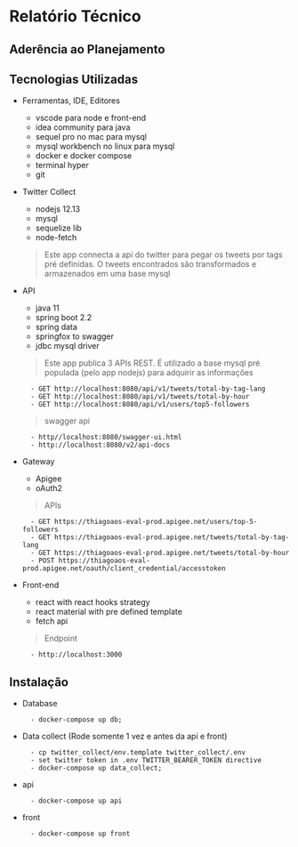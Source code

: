 # Relatório Técnico

## Aderência ao Planejamento


## Tecnologias Utilizadas

- Ferramentas, IDE, Editores
    - vscode para node e front-end
    - idea community para java
    - sequel pro no mac para mysql
    - mysql workbench no linux para mysql
    - docker e docker compose
    - terminal hyper
    - git

- Twitter Collect
    - nodejs 12.13
    - mysql
    - sequelize lib
    - node-fetch

    > Este app connecta a api do twitter para pegar os tweets por tags pré definidas. O tweets encontrados são transformados e armazenados em uma base mysql

- API
    - java 11
    - spring boot 2.2
    - spring data
    - springfox to swagger
    - jdbc mysql driver

    > Este app publica 3 APIs REST. É utilizado a base mysql pré populada (pelo app nodejs) para adquirir as informações 

        - GET http://localhost:8080/api/v1/tweets/total-by-tag-lang
        - GET http://localhost:8080/api/v1/tweets/total-by-hour
        - GET http://localhost:8080/api/v1/users/top5-followers

    > swagger api
        
        - http//localhost:8080/swagger-ui.html
        - http://localhost:8080/v2/api-docs

- Gateway
 
    - Apigee
    - oAuth2

     > APIs

        - GET https://thiagoaos-eval-prod.apigee.net/users/top-5-followers
        - GET https://thiagoaos-eval-prod.apigee.net/tweets/total-by-tag-lang
        - GET https://thiagoaos-eval-prod.apigee.net/tweets/total-by-hour
        - POST https://thiagoaos-eval-prod.apigee.net/oauth/client_credential/accesstoken


- Front-end
    - react with react hooks strategy
    - react material with pre defined template
    - fetch api

    > Endpoint
        
        - http://localhost:3000

## Instalação

- Database

        - docker-compose up db;

- Data collect (Rode somente 1 vez e antes da api e front)

        - cp twitter_collect/env.template twitter_collect/.env
        - set twitter token in .env TWITTER_BEARER_TOKEN directive
        - docker-compose up data_collect;

- api

        - docker-compose up api

- front

        - docker-compose up front